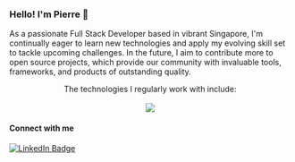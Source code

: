 ### Hello! I'm Pierre 👋

As a passionate Full Stack Developer based in vibrant Singapore, I'm continually eager to learn new technologies and apply my evolving skill set to tackle upcoming challenges. In the future, I aim to contribute more to open source projects, which provide our community with invaluable tools, frameworks, and products of outstanding quality.

<p align="center">
  The technologies I regularly work with include:<br/><br/>
  <img src="https://skillicons.dev/icons?i=ts,react,java,python,nodejs" />
</p>

#### Connect with me
<p>
    <a href="https://www.linkedin.com/in/oberpierre/"><img src="https://img.shields.io/badge/LinkedIn-0077B5?style=for-the-badge&logo=linkedin&logoColor=white" alt="LinkedIn Badge"></a> 
</p>

<!--
**oberpierre/oberpierre** is a ✨ _special_ ✨ repository because its `README.md` (this file) appears on your GitHub profile.

Here are some ideas to get you started:

- 🔭 I’m currently working on ...
- 🌱 I’m currently learning ...
- 👯 I’m looking to collaborate on ...
- 🤔 I’m looking for help with ...
- 💬 Ask me about ...
- 📫 How to reach me: ...
- 😄 Pronouns: ...
- ⚡ Fun fact: ...
-->
